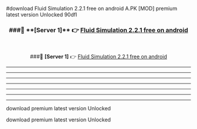 #download Fluid Simulation 2.2.1 free on android  A.PK [MOD] premium latest version Unlocked 90dfl 



<div align="center">
<h3>###🔹 **[Server 1]** 👉 <a href="https://download1apk.web.app/">Fluid Simulation 2.2.1 free on android </a></h3><br>


###🔹 **[Server 1]** 👉 <a href="https://download1apk.web.app/">Fluid Simulation 2.2.1 free on android </a></h3>
</div>



----------------------------------------------------------

----------------------------------------------------------

----------------------------------------------------------

----------------------------------------------------------

----------------------------------------------------------

----------------------------------------------------------

----------------------------------------------------------

download premium latest version Unlocked

download premium latest version Unlocked

